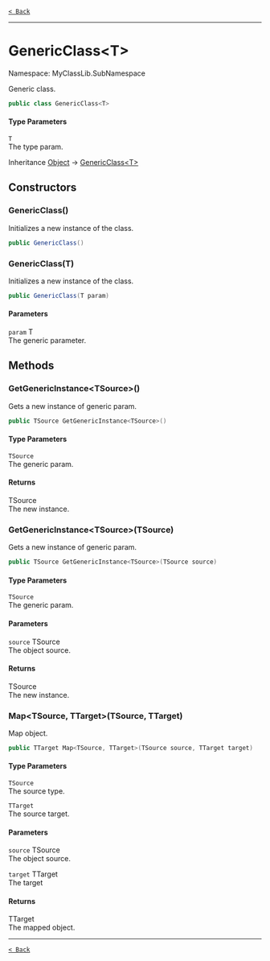 [`< Back`](./)

---

# GenericClass&lt;T&gt;

Namespace: MyClassLib.SubNamespace

Generic class.

```csharp
public class GenericClass<T>
```

#### Type Parameters

`T`<br>
The type param.

Inheritance [Object](https://docs.microsoft.com/en-us/dotnet/api/system.object) → [GenericClass&lt;T&gt;](./myclasslib.subnamespace.genericclass-1)

## Constructors

### **GenericClass()**

Initializes a new instance of the  class.

```csharp
public GenericClass()
```

### **GenericClass(T)**

Initializes a new instance of the  class.

```csharp
public GenericClass(T param)
```

#### Parameters

`param` T<br>
The generic parameter.

## Methods

### **GetGenericInstance&lt;TSource&gt;()**

Gets a new instance of generic param.

```csharp
public TSource GetGenericInstance<TSource>()
```

#### Type Parameters

`TSource`<br>
The generic param.

#### Returns

TSource<br>
The new instance.

### **GetGenericInstance&lt;TSource&gt;(TSource)**

Gets a new instance of generic param.

```csharp
public TSource GetGenericInstance<TSource>(TSource source)
```

#### Type Parameters

`TSource`<br>
The generic param.

#### Parameters

`source` TSource<br>
The object source.

#### Returns

TSource<br>
The new instance.

### **Map&lt;TSource, TTarget&gt;(TSource, TTarget)**

Map object.

```csharp
public TTarget Map<TSource, TTarget>(TSource source, TTarget target)
```

#### Type Parameters

`TSource`<br>
The source type.

`TTarget`<br>
The source target.

#### Parameters

`source` TSource<br>
The object source.

`target` TTarget<br>
The target

#### Returns

TTarget<br>
The mapped object.

---

[`< Back`](./)
